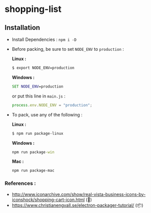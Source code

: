 # shopping-list

## Installation

- Install Dependencies : `npm i -D`
- Before packing, be sure to set `NODE_ENV` to `production` :

  **Linux :**

  ```bash
  $ export NODE_ENV=production
  ```

  **Windows :**

  ```cmd
  SET NODE_ENV=production
  ```

  or put this line in `main.js` :

  ```javascript
  process.env.NODE_ENV = "production";
  ```

- To pack, use any of the following :

  **Linux :**

  ```bash
  $ npm run package-linux
  ```

  **Windows :**

  ```cmd
  npm run package-win
  ```

  **Mac :**

  ```bash
  npm run package-mac
  ```

### References :

- http://www.iconarchive.com/show/real-vista-business-icons-by-iconshock/shopping-cart-icon.html (:art:)
- https://www.christianengvall.se/electron-packager-tutorial/ (:package:)
